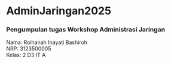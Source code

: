 # AdminJaringan2025

### Pengumpulan tugas Workshop Administrasi Jaringan
Nama: Roihanah Inayati Bashiroh <br>
NRP: 3123500005 <br>
Kelas: 2 D3 IT A
